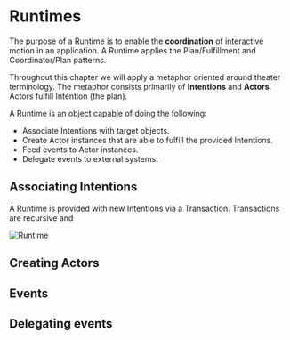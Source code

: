 # Runtimes

The purpose of a Runtime is to enable the **coordination** of interactive motion in an application. A Runtime applies the Plan/Fulfillment and Coordinator/Plan patterns.

Throughout this chapter we will apply a metaphor oriented around theater terminology. The metaphor consists primarily of **Intentions** and **Actors**. Actors fulfill Intention (the plan).

A Runtime is an object capable of doing the following:

- Associate Intentions with target objects.
- Create Actor instances that are able to fulfill the provided Intentions.
- Feed events to Actor instances.
- Delegate events to external systems.

## Associating Intentions

A Runtime is provided with new Intentions via a Transaction. Transactions are recursive and 


![Runtime](../_assets/RuntimeDiagram.png)  

## Creating Actors

## Events

## Delegating events

